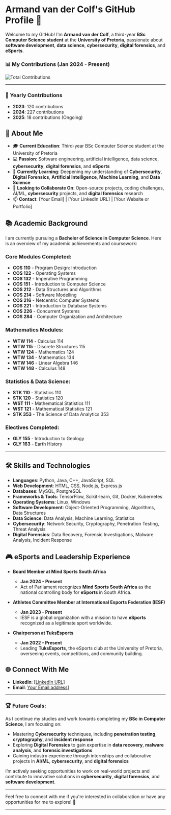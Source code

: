 # Armand van der Colf's GitHub Profile 👋

Welcome to my GitHub! I'm **Armand van der Colf**, a third-year **BSc Computer Science student** at the **University of Pretoria**, passionate about **software development**, **data science**, **cybersecurity**, **digital forensics**, and **eSports**.

### 📊 My Contributions (Jan 2024 - Present)

![Total Contributions](https://github-readme-streak-stats.herokuapp.com/?user=Githubber0101&theme=radical)

---

### 📅 Yearly Contributions
- **2023**: 120 contributions
- **2024**: 227 contributions
- **2025**: 18 contributions (Ongoing)


## 🚀 About Me

- 🎓 **Current Education**: Third-year BSc Computer Science student at the University of Pretoria
- 💻 **Passion**: Software engineering, artificial intelligence, data science, **cybersecurity**, **digital forensics**, and **eSports**
- 🌱 **Currently Learning**: Deepening my understanding of **Cybersecurity**, **Digital Forensics**, **Artificial Intelligence**, **Machine Learning**, and **Data Science**
- 👯 **Looking to Collaborate On**: Open-source projects, coding challenges, AI/ML, **cybersecurity** projects, and **digital forensics** research
- 📫 **Contact**: [Your Email] | [Your LinkedIn URL] | [Your Website or Portfolio]

## 📚 Academic Background

I am currently pursuing a **Bachelor of Science in Computer Science**. Here is an overview of my academic achievements and coursework:

### **Core Modules Completed:**
- **COS 110** - Program Design: Introduction
- **COS 122** - Operating Systems
- **COS 132** - Imperative Programming
- **COS 151** - Introduction to Computer Science
- **COS 212** - Data Structures and Algorithms
- **COS 214** - Software Modelling
- **COS 216** - Netcentric Computer Systems
- **COS 221** - Introduction to Database Systems
- **COS 226** - Concurrent Systems
- **COS 284** - Computer Organization and Architecture

### **Mathematics Modules:**
- **WTW 114** - Calculus 114
- **WTW 115** - Discrete Structures 115
- **WTW 124** - Mathematics 124
- **WTW 134** - Mathematics 134
- **WTW 146** - Linear Algebra 146
- **WTW 148** - Calculus 148

### **Statistics & Data Science:**
- **STK 110** - Statistics 110
- **STK 120** - Statistics 120
- **WST 111** - Mathematical Statistics 111
- **WST 121** - Mathematical Statistics 121
- **STK 353** - The Science of Data Analytics 353

### **Electives Completed:**
- **GLY 155** - Introduction to Geology
- **GLY 163** - Earth History

---

## 🛠️ Skills and Technologies

- **Languages**: Python, Java, C++, JavaScript, SQL
- **Web Development**: HTML, CSS, Node.js, Express.js
- **Databases**: MySQL, PostgreSQL
- **Frameworks & Tools**: TensorFlow, Scikit-learn, Git, Docker, Kubernetes
- **Operating Systems**: Linux, Windows
- **Software Development**: Object-Oriented Programming, Algorithms, Data Structures
- **Data Science**: Data Analysis, Machine Learning, Statistics
- **Cybersecurity**: Network Security, Cryptography, Penetration Testing, Threat Analysis
- **Digital Forensics**: Data Recovery, Forensic Investigations, Malware Analysis, Incident Response

## 🎮 eSports and Leadership Experience

- **Board Member at Mind Sports South Africa**  
  - **Jan 2024 - Present**  
  - Act of Parliament recognizes **Mind Sports South Africa** as the national controlling body for **eSports** in South Africa.

- **Athletes Committee Member at International Esports Federation (IESF)**  
  - **Jan 2023 - Present**  
  - IESF is a global organization with a mission to have **eSports** recognized as a legitimate sport worldwide.

- **Chairperson at TuksEsports**  
  - **Jan 2022 - Present**  
  - Leading **TuksEsports**, the eSports club at the University of Pretoria, overseeing events, competitions, and community building.

## 🌐 Connect With Me

- **LinkedIn**: [[LinkedIn URL](https://www.linkedin.com/in/armand-van-der-colf/)]
- **Email**: [Your Email address](armandvdcolf@gmail.com)]

---

### 🏆 Future Goals:

As I continue my studies and work towards completing my **BSc in Computer Science**, I am focusing on:

- Mastering **Cybersecurity** techniques, including **penetration testing**, **cryptography**, and **incident response**
- Exploring **Digital Forensics** to gain expertise in **data recovery**, **malware analysis**, and **forensic investigations**
- Gaining industry experience through internships and collaborative projects in **AI/ML**, **cybersecurity**, and **digital forensics**

I’m actively seeking opportunities to work on real-world projects and contribute to innovative solutions in **cybersecurity**, **digital forensics**, and **software development**.

---

Feel free to connect with me if you're interested in collaboration or have any opportunities for me to explore! 🚀

---
